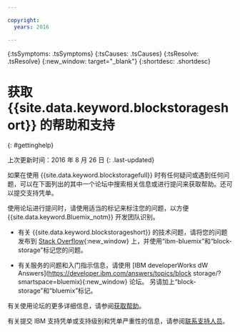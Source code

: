```yaml
---

copyright:
  years: 2016

---
```


<!-- Common attributes used in the template are defined as follows: -->
{:tsSymptoms: .tsSymptoms} 
{:tsCauses: .tsCauses} 
{:tsResolve: .tsResolve} 
{:new_window: target="_blank"}
{:shortdesc: .shortdesc}

<!-- # {{site.data.keyword.blockstorageshort}} troubleshooting
{: #ts} -->
<!-- Provide an appropriate ID above -->

<!-- IN PROGRESS - AUDIENCE BLUE, STAGING ONLY -->


<!-- This is the template for troubleshooting topics.  -->

<!-- The short description section should include the service long name and "Bluemix" for search optimization. Example short description: -->

<!-- Add a heading and content for how to get help and support. Use this template for beta and GA services:  -->
# 获取 {{site.data.keyword.blockstorageshort}} 的帮助和支持 
{: #gettinghelp}

上次更新时间：2016 年 8 月 26 日
{: .last-updated}

如果在使用 {{site.data.keyword.blockstoragefull}} 时有任何疑问或遇到任何问题，可以在下面列出的其中一个论坛中搜索相关信息或进行提问来获取帮助。还可以提交支持凭单。 

使用论坛进行提问时，请使用适当的标记来标注您的问题，以方便 {{site.data.keyword.Bluemix_notm}} 开发团队识别。
<!--Insert the appropriate Stack Overflow tag for your service for <block-storage> in URL and text below:  -->
* 有关 {{site.data.keyword.blockstorageshort}} 的技术问题，请将您的问题发布到 [Stack Overflow](http://stackoverflow.com/search?q=block-storage+ibm-bluemix){:new_window} 上，并使用“ibm-bluemix”和“block-storage”标记您的问题。
<!--Insert the appropriate dW Answers tag for your service for <service_keyword> in URL below:  -->
* 有关服务的问题和入门指示信息，请使用 [IBM developerWorks dW Answers](https://developer.ibm.com/answers/topics/block storage/?smartspace=bluemix){:new_window} 论坛。
另请加上“block-storage”和“bluemix”标记。

有关使用论坛的更多详细信息，请参阅[获取帮助](https://new-console.eu-gb.bluemix.net/docs/support/index.html#getting-help)。

有关提交 IBM 支持凭单或支持级别和凭单严重性的信息，请参阅[联系支持人员](https://new-console.eu-gb.bluemix.net/docs/support/index.html#contacting-support)。

